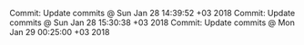 Commit: Update commits @ Sun Jan 28 14:39:52 +03 2018
Commit: Update commits @ Sun Jan 28 15:30:38 +03 2018
Commit: Update commits @ Mon Jan 29 00:25:00 +03 2018
